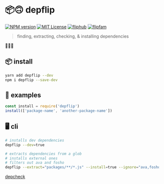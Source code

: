 # 📦🙃 depflip

[![NPM version][depflip-npm-image]][depflip-npm-url]
[![MIT License][license-image]][license-url]
[![fliphub][gitter-badge]][gitter-url]
[![flipfam][flipfam-image]][flipfam-url]

[depflip-npm-image]: https://img.shields.io/npm/v/depflip.svg
[depflip-npm-url]: https://npmjs.org/package/depflip
[license-image]: http://img.shields.io/badge/license-MIT-blue.svg?style=flat
[license-url]: https://spdx.org/licenses/MIT
[gitter-badge]: https://img.shields.io/gitter/room/fliphub/pink.svg
[gitter-url]: https://gitter.im/fliphub/Lobby
[flipfam-image]: https://img.shields.io/badge/%F0%9F%8F%97%20%F0%9F%92%A0-flipfam-9659F7.svg
[flipfam-url]: https://www.npmjs.com/package/flipfam

> finding, extracting, checking, & installing dependencies

🚧🚧🚧


## 📦 install
```bash
yarn add depflip --dev
npm i depflip --save-dev
```

## 📘 examples
```js
const install = require('depflip')
install(['package-name', 'another-package-name'])
```

## 🖥 cli
```bash
# installs dev dependencies
depflip --dev=true

# extracts dependencies from a glob
# installs external ones
# filters out ava and fosho
depflip --extract="packages/**/*.js" --install=true --ignore="ava,fosho"
```

[depcheck](https://www.npmjs.com/package/depcheck)
